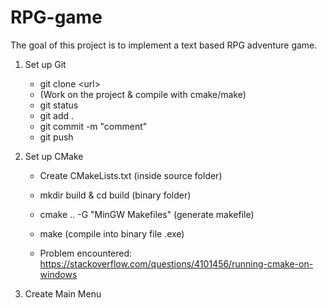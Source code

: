 # RPG-game

The goal of this project is to implement a text based RPG adventure game.

1. Set up Git

   * git clone \<url>
   * (Work on the project & compile with cmake/make)
   * git status
   * git add .
   * git commit -m "comment"
   * git push

2. Set up CMake

   * Create CMakeLists.txt (inside source folder)
   * mkdir build & cd build (binary folder)
   * cmake .. -G "MinGW Makefiles" (generate makefile)
   * make (compile into binary file .exe)

   * Problem encountered: https://stackoverflow.com/questions/4101456/running-cmake-on-windows

3. Create Main Menu





